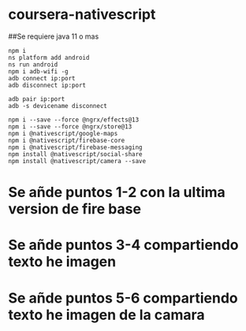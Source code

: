 # coursera-nativescript
##Se requiere java 11 o mas
 ```
 npm i
 ns platform add android
 ns run android
 npm i adb-wifi -g
 adb connect ip:port
 adb disconnect ip:port

adb pair ip:port
adb -s devicename disconnect

npm i --save --force @ngrx/effects@13
npm i --save --force @ngrx/store@13
npm i @nativescript/google-maps 
npm i @nativescript/firebase-core
npm i @nativescript/firebase-messaging 
npm install @nativescript/social-share
npm install @nativescript/camera --save
 ```
# Se añde puntos 1-2 con la ultima version de fire base
# Se añde puntos 3-4 compartiendo texto he imagen
# Se añde puntos 5-6 compartiendo texto he imagen de la camara
